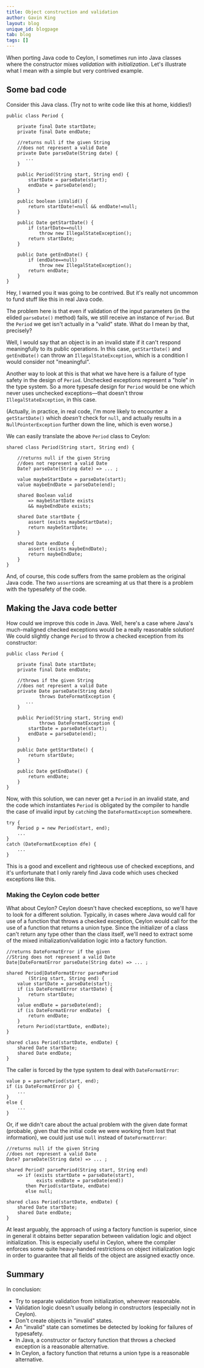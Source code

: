 ```yaml
---
title: Object construction and validation
author: Gavin King
layout: blog
unique_id: blogpage
tab: blog
tags: []
---
```


When porting Java code to Ceylon, I sometimes run into
Java classes where the constructor mixes _validation_ with
_initialization_. Let's illustrate what I mean with a simple
but very contrived example.

## Some bad code

Consider this Java class. (Try not to write code like this
at home, kiddies!)

<!-- try: -->
<!-- lang: java -->
    
    public class Period {
        
        private final Date startDate;
        private final Date endDate;
        
        //returns null if the given String
        //does not represent a valid Date
        private Date parseDate(String date) {
           ...
        }
        
        public Period(String start, String end) {
            startDate = parseDate(start);
            endDate = parseDate(end);
        }
        
        public boolean isValid() {
            return startDate!=null && endDate!=null;
        }
        
        public Date getStartDate() {
            if (startDate==null) 
                throw new IllegalStateException();
            return startDate;
        }
    
        public Date getEndDate() {
            if (endDate==null)
                throw new IllegalStateException();
            return endDate;
        }
    } 

Hey, I warned you it was going to be contrived. But it's 
really not uncommon to fund stuff like this in real Java 
code.

The problem here is that even if validation of the input 
parameters (in the elided `parseDate()` method) fails, we
still receive an instance of `Period`. But the `Period` we
get isn't actually in a "valid" state. What do I mean by 
that, precisely?

Well, I would say that an object is in an invalid state if
it can't respond meaningfully to its public operations. In
this case, `getStartDate()` and `getEndDate()` can throw an
`IllegalStateException`, which is a condition I would 
consider not "meaningful".

Another way to look at this is that what we have here is a
failure of type safety in the design of `Period`. Unchecked 
exceptions represent a "hole" in the type system. So a more
typesafe design for `Period` would be one which never uses
unchecked exceptions&mdash;that doesn't throw
`IllegalStateException`, in this case.

(Actually, in practice, in real code, I'm more likely to 
encounter a `getStartDate()` which _doesn't_ check for 
`null`, and actually results in a `NullPointerException`
further down the line, which is even worse.)

We can easily translate the above `Period` class to Ceylon:

<!-- try: -->
    shared class Period(String start, String end) {
        
        //returns null if the given String
        //does not represent a valid Date
        Date? parseDate(String date) => ... ;
        
        value maybeStartDate = parseDate(start);
        value maybeEndDate = parseDate(end);
        
        shared Boolean valid
            => maybeStartDate exists 
            && maybeEndDate exists;
        
        shared Date startDate {
            assert (exists maybeStartDate);
            return maybeStartDate;
        }
    
        shared Date endDate {
            assert (exists maybeEndDate);
            return maybeEndDate;
        }
    } 

And, of course, this code suffers from the same problem as
the original Java code. The two `assert`ions are screaming 
at us that there is a problem with the typesafety of the
code.

## Making the Java code better

How could we improve this code in Java. Well, here's a case
where Java's much-maligned checked exceptions would be a 
really reasonable solution! We could slightly change `Period`
to throw a checked exception from its constructor:

<!-- try: -->
<!-- lang: java -->
    
    public class Period {
        
        private final Date startDate;
        private final Date endDate;
        
        //throws if the given String
        //does not represent a valid Date
        private Date parseDate(String date)
                throws DateFormatException {
           ...
        }
        
        public Period(String start, String end) 
                throws DateFormatException {
            startDate = parseDate(start);
            endDate = parseDate(end);
        }
        
        public Date getStartDate() {
            return startDate;
        }
    
        public Date getEndDate() {
            return endDate;
        }
    } 

Now, with this solution, we can never get a `Period` in an
invalid state, and the code which instantiates `Period` is
obligated by the compiler to handle the case of invalid 
input by `catch`ing the `DateFormatException` somewhere.

<!-- try: -->
<!-- lang: java --->
    try {
        Period p = new Period(start, end);
        ...
    }
    catch (DateFormatException dfe) {
        ...
    }

This is a good and excellent and righteous use of checked
exceptions, and it's unfortunate that I only rarely find 
Java code which uses checked exceptions like this.

### Making the Ceylon code better

What about Ceylon? Ceylon doesn't have checked exceptions, 
so we'll have to look for a different solution. Typically,
in cases where Java would call for use of a function that
throws a checked exception, Ceylon would call for the use
of a function that returns a union type. Since the 
initializer of a class can't return any type other than the
class itself, we'll need to extract some of the mixed
initialization/validation logic into a factory function.
    
<!-- try: -->
    //returns DateFormatError if the given 
    //String does not represent a valid Date
    Date|DateFormatError parseDate(String date) => ... ;
    
    shared Period|DateFormatError parsePeriod
            (String start, String end) {
        value startDate = parseDate(start);
        if (is DateFormatError startDate) {
            return startDate;
        }
        value endDate = parseDate(end);
        if (is DateFormatError endDate)  {
            return endDate;
        }
        return Period(startDate, endDate);
    }
    
    shared class Period(startDate, endDate) {
        shared Date startDate;
        shared Date endDate;
    } 

<!--
    shared Period|DateFormatError parsePeriod
            (String start, String end)
        => let (startDate = parseDate(start),
                endDate = parseDate(end))
                if (is DateFormatError startDate) 
                    then startDate
           else if (is DateFormatError endDate) 
                    then endDate
           else Period(startDate, endDate);
-->
The caller is forced by the type system to deal with 
`DateFormatError`:

<!-- try: -->
    value p = parsePeriod(start, end);
    if (is DateFormatError p) {
        ...
    }
    else {
        ...
    }

Or, if we didn't care about the actual problem with the 
given date format (probable, given that the initial code we
were working from lost that information), we could just use
`Null` instead of `DateFormatError`:

<!-- try: -->
    //returns null if the given String 
    //does not represent a valid Date
    Date? parseDate(String date) => ... ;
    
    shared Period? parsePeriod(String start, String end)
        => if (exists startDate = parseDate(start), 
               exists endDate = parseDate(end))
           then Period(startDate, endDate)
           else null;
    
    shared class Period(startDate, endDate) {
        shared Date startDate;
        shared Date endDate;
    } 

At least arguably, the approach of using a factory function 
is superior, since in general it obtains better separation
between validation logic and object initialization. This is
especially useful in Ceylon, where the compiler enforces 
some quite heavy-handed restrictions on object 
initialization logic in order to guarantee that all fields 
of the object are assigned exactly once.

## Summary

In conclusion:

- Try to separate validation from initialization, wherever
  reasonable.
- Validation logic doesn't usually belong in constructors 
  (especially not in Ceylon).
- Don't create objects in "invalid" states.
- An "invalid" state can sometimes be detected by looking 
  for failures of typesafety.
- In Java, a constructor or factory function that throws a 
  checked exception is a reasonable alternative.
- In Ceylon, a factory function that returns a union type is
  a reasonable alternative.
